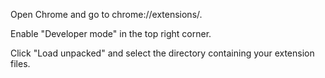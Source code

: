 Open Chrome and go to chrome://extensions/.

Enable "Developer mode" in the top right corner.

Click "Load unpacked" and select the directory containing your extension files.
